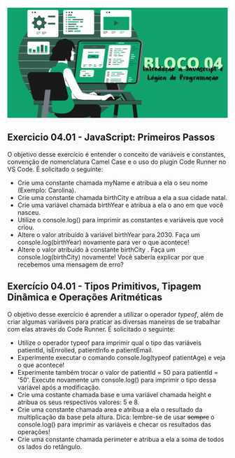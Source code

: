 ![](../bannerdosblocos/trybe-exercicios-bloco04.png)

## Exercicio 04.01 - JavaScript: Primeiros Passos

O objetivo desse exercício é entender o conceito de variáveis e constantes, convenção de nomenclatura Camel Case e o uso do plugin Code Runner no VS Code. É solicitado o seguinte:

* Crie uma constante chamada myName e atribua a ela o seu nome (Exemplo: Carolina).
* Crie uma constante chamada birthCity e atribua a ela a sua cidade natal.
* Crie uma variável chamada birthYear e atribua a ela o ano em que você nasceu.
* Utilize o console.log() para imprimir as constantes e variáveis que você criou.
* Altere o valor atribuído à variável birthYear para 2030. Faça um console.log(birthYear) novamente para ver o que acontece!
* Altere o valor atribuído à constante birthCity . Faça um console.log(birthCity) novamente! Você saberia explicar por que recebemos uma mensagem de erro? 

## Exercício 04.01 - Tipos Primitivos, Tipagem Dinâmica e Operações Aritméticas

O objetivo desse exercício é aprender a utilizar o operador _typeof_, além de criar algumas variáveis para praticar as diversas maneiras de se trabalhar com elas através do Code Runner. É solicitado o seguinte:

* Utilize o operador typeof para imprimir qual o tipo das variáveis patientId, isEnrolled, patientInfo e patientEmail.
* Experimente executar o comando console.log(typeof patientAge) e veja o que acontece!
* Experimente também trocar o valor de patientId = 50 para patientId = '50'. Execute novamente um console.log() para imprimir o tipo dessa variável após a modificação.
* Crie uma costante chamada base e uma variável chamada height e atribua os seus respectivos valores: 5 e 8.
* Crie uma constante chamada area e atribua a ela o resultado da multiplicação da base pela altura. Dica: lembre-se de usar ~~sempre~~ o console.log() para imprimir as variáveis e checar os resultados das operações!
* Crie uma constante chamada perimeter e atribua a ela a soma de todos os lados do retângulo.